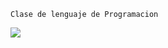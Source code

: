 `Clase de lenguaje de Programacion`

![](https://i.pinimg.com/236x/de/c3/b2/dec3b2b16ac5b54e6ecf4443c06550c0.jpg)
